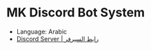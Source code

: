 # MK Discord Bot System

- Language: Arabic
- [Discord Server | رابط السيرفر](https://discord.gg/5FqRnMHKHR)
